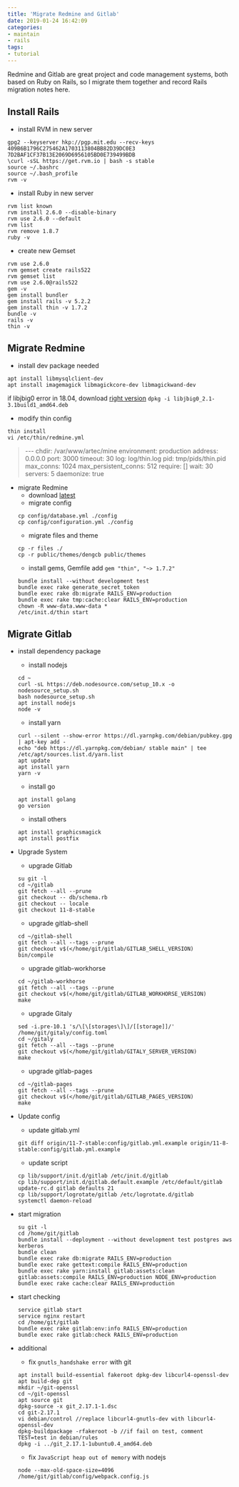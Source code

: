 ```yaml
---
title: 'Migrate Redmine and Gitlab'
date: 2019-01-24 16:42:09
categories:
- maintain
- rails
tags:
- tutorial
---
```

Redmine and Gitlab are great project and code management systems, both based on Ruby on Rails, so I migrate them together and record Rails migration notes here.

<!--more-->

## Install Rails
- install RVM in new server
```
gpg2 --keyserver hkp://pgp.mit.edu --recv-keys 409B6B1796C275462A1703113804BB82D39DC0E3 7D2BAF1CF37B13E2069D6956105BD0E739499BDB
\curl -sSL https://get.rvm.io | bash -s stable
source ~/.bashrc
source ~/.bash_profile
rvm -v
```

- install Ruby in new server
```
rvm list known
rvm install 2.6.0 --disable-binary
rvm use 2.6.0 --default
rvm list
rvm remove 1.8.7
ruby -v
```

- create new Gemset
```
rvm use 2.6.0
rvm gemset create rails522
rvm gemset list
rvm use 2.6.0@rails522
gem -v
gem install bundler
gem install rails -v 5.2.2
gem install thin -v 1.7.2
bundle -v
rails -v
thin -v
```

## Migrate Redmine
- install dev package needed
```
apt install libmysqlclient-dev
apt install imagemagick libmagickcore-dev libmagickwand-dev
```
  if libjbig0 error in 18.04, download [right version](https://packages.ubuntu.com/bionic/amd64/libjbig0/download)
`dpkg -i libjbig0_2.1-3.1build1_amd64.deb`


- modify thin config
```
thin install
vi /etc/thin/redmine.yml
```
  >\-\-\-
chdir: /var/www/artec/mine
environment: production
address: 0.0.0.0
port: 3000
timeout: 30
log: log/thin.log
pid: tmp/pids/thin.pid
max_conns: 1024
max_persistent_conns: 512
require: []
wait: 30
servers: 5
daemonize: true


- migrate Redmine
  - download [latest](http://www.redmine.org/projects/redmine/wiki/Download)
  - migrate config
  ```
  cp config/database.yml ./config
  cp config/configuration.yml ./config
  ```
  - migrate files and theme
  ```
  cp -r files ./
  cp -r public/themes/dengcb public/themes
  ```
  - install gems, Gemfile add `gem "thin", "~> 1.7.2"`
  ```
  bundle install --without development test
  bundle exec rake generate_secret_token
  bundle exec rake db:migrate RAILS_ENV=production
  bundle exec rake tmp:cache:clear RAILS_ENV=production
  chown -R www-data.www-data *
  /etc/init.d/thin start
  ```

## Migrate Gitlab
- install dependency package
  - install nodejs
  ```
  cd ~
  curl -sL https://deb.nodesource.com/setup_10.x -o nodesource_setup.sh
  bash nodesource_setup.sh
  apt install nodejs
  node -v
  ```
  - install yarn
  ```
  curl --silent --show-error https://dl.yarnpkg.com/debian/pubkey.gpg | apt-key add -
  echo "deb https://dl.yarnpkg.com/debian/ stable main" | tee /etc/apt/sources.list.d/yarn.list
  apt update
  apt install yarn
  yarn -v
  ```
  - install go
  ```
  apt install golang
  go version
  ```
  
  - install others
  ```
  apt install graphicsmagick
  apt install postfix
  ```

- Upgrade System
  - upgrade Gitlab
  ```
  su git -l
  cd ~/gitlab
  git fetch --all --prune
  git checkout -- db/schema.rb
  git checkout -- locale
  git checkout 11-8-stable
  ```
  - upgrade gitlab-shell
  ```
  cd ~/gitlab-shell
  git fetch --all --tags --prune
  git checkout v$(</home/git/gitlab/GITLAB_SHELL_VERSION)
  bin/compile
  ```
  - upgrade gitlab-workhorse
  ```
  cd ~/gitlab-workhorse
  git fetch --all --tags --prune
  git checkout v$(</home/git/gitlab/GITLAB_WORKHORSE_VERSION)
  make
  ```
  - upgrade Gitaly
  ```
  sed -i.pre-10.1 's/\[\[storages\]\]/[[storage]]/' /home/git/gitaly/config.toml
  cd ~/gitaly
  git fetch --all --tags --prune
  git checkout v$(</home/git/gitlab/GITALY_SERVER_VERSION)
  make
  ```
  - upgrade gitlab-pages
  ```
  cd ~/gitlab-pages
  git fetch --all --tags --prune
  git checkout v$(</home/git/gitlab/GITLAB_PAGES_VERSION)
  make
  ```

- Update config
  - update gitlab.yml
  ```
  git diff origin/11-7-stable:config/gitlab.yml.example origin/11-8-stable:config/gitlab.yml.example
  ```
  - update script
  ```
  cp lib/support/init.d/gitlab /etc/init.d/gitlab
  cp lib/support/init.d/gitlab.default.example /etc/default/gitlab
  update-rc.d gitlab defaults 21
  cp lib/support/logrotate/gitlab /etc/logrotate.d/gitlab
  systemctl daemon-reload
  ```

- start migration
  ```
  su git -l
  cd /home/git/gitlab
  bundle install --deployment --without development test postgres aws kerberos
  bundle clean
  bundle exec rake db:migrate RAILS_ENV=production
  bundle exec rake gettext:compile RAILS_ENV=production
  bundle exec rake yarn:install gitlab:assets:clean gitlab:assets:compile RAILS_ENV=production NODE_ENV=production
  bundle exec rake cache:clear RAILS_ENV=production
  ```

- start checking
  ```
  service gitlab start
  service nginx restart
  cd /home/git/gitlab
  bundle exec rake gitlab:env:info RAILS_ENV=production
  bundle exec rake gitlab:check RAILS_ENV=production
  ```

- additional
  - fix `gnutls_handshake error` with git
  ```
  apt install build-essential fakeroot dpkg-dev libcurl4-openssl-dev
  apt build-dep git
  mkdir ~/git-openssl
  cd ~/git-openssl
  apt source git
  dpkg-source -x git_2.17.1-1.dsc
  cd git-2.17.1
  vi debian/control //replace libcurl4-gnutls-dev with libcurl4-openssl-dev
  dpkg-buildpackage -rfakeroot -b //if fail on test, comment TEST=test in debian/rules
  dpkg -i ../git_2.17.1-1ubuntu0.4_amd64.deb
  ```
  - fix `JavaScript heap out of memory` with nodejs
  ```
  node --max-old-space-size=4096 /home/git/gitlab/config/webpack.config.js
  ```